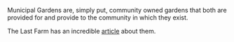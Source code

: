 Municipal Gardens are, simply put, community owned gardens that both are provided for and provide to the community in which they exist. 

The Last Farm has an incredible [article](https://open.substack.com/pub/thelastfarm/p/municipal-food-forests?utm_campaign=post&utm_medium=web) about them. 
